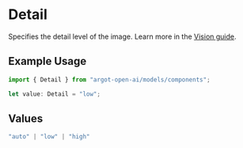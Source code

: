 # Detail

Specifies the detail level of the image. Learn more in the [Vision guide](/docs/guides/vision/low-or-high-fidelity-image-understanding).

## Example Usage

```typescript
import { Detail } from "argot-open-ai/models/components";

let value: Detail = "low";
```

## Values

```typescript
"auto" | "low" | "high"
```